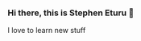 ### Hi there, this is Stephen Eturu 👋

<!--
**gamesonwalls/gamesonwalls** is a ✨ _special_ ✨ repository because its `README.md` (this file) appears on your GitHub profile.

I am a software engineer who always wants to make giant strides in the field of I.T. I love to play Fifa and other challenging games at my leisure time.
- ⚡ Fun fact: ...You can never be better than the image you create for yourself
-->
I love to learn new stuff
